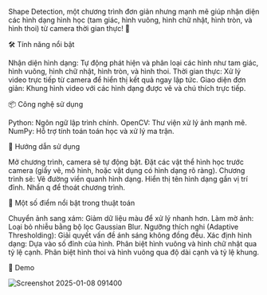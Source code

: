 Shape Detection, một chương trình đơn giản nhưng mạnh mẽ giúp nhận diện các hình dạng hình học (tam giác, hình vuông, hình chữ nhật, hình tròn, và hình thoi) từ camera thời gian thực! 🎉

🛠️ Tính năng nổi bật

  Nhận diện hình dạng: Tự động phát hiện và phân loại các hình như tam giác, hình vuông, hình chữ nhật, hình tròn, và hình thoi.
  Thời gian thực: Xử lý video trực tiếp từ camera để hiển thị kết quả ngay lập tức.
  Giao diện đơn giản: Khung hình video với các hình dạng được vẽ và chú thích trực tiếp.

📦 Công nghệ sử dụng

  Python: Ngôn ngữ lập trình chính.
  OpenCV: Thư viện xử lý ảnh mạnh mẽ.
  NumPy: Hỗ trợ tính toán toán học và xử lý ma trận.

📸 Hướng dẫn sử dụng

  Mở chương trình, camera sẽ tự động bật.
  Đặt các vật thể hình học trước camera (giấy vẽ, mô hình, hoặc vật dụng có hình dạng rõ ràng).
  Chương trình sẽ:
      Vẽ đường viền quanh hình dạng.
      Hiển thị tên hình dạng gần vị trí đỉnh.
  Nhấn q để thoát chương trình.

🌟 Một số điểm nổi bật trong thuật toán

  Chuyển ảnh sang xám: Giảm dữ liệu màu để xử lý nhanh hơn.
  Làm mờ ảnh: Loại bỏ nhiễu bằng bộ lọc Gaussian Blur.
  Ngưỡng thích nghi (Adaptive Thresholding): Giải quyết vấn đề ánh sáng không đồng đều.
  Xác định hình dạng:
      Dựa vào số đỉnh của hình.
      Phân biệt hình vuông và hình chữ nhật qua tỷ lệ cạnh.
      Phân biệt hình thoi và hình vuông qua độ dài cạnh và tỷ lệ khung.

🎨 Demo

![Screenshot 2025-01-08 091400](https://github.com/user-attachments/assets/8cd98071-effd-4cce-97c3-0d916b9e8776)


